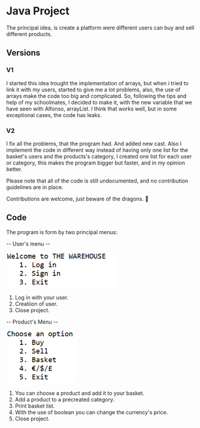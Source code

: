# Java Project 

The principal idea, is create a platform were different users can buy and sell different products.

## Versions

### V1

I started this idea trought the implementation of arrays, but when i tried to link it with my users, started to give me a lot problems, also, the use of arrays make the code too big and complicated. So, following the tips and help of my schoolmates, I decided to make it, with the new variable that we have seen with Alfonso, arrayList. I think that works well, but in some exceptional cases, the code has leaks.

### V2

I fix all the problems, that the program had. And added new cast. Also I implement the code in different way instead of having only one list for the basket's users and the products's category, I created one list for each user or category, this makes the program bigger but faster, and in my opinion better.


Please note that all of the code is still undocumented, and no contribution guidelines are in place.

Contributions are welcome, just beware of the dragons. 🐲

## Code

The program is form by two principal menus:

-- User's menu --




![alt text](https://github.com/lfresnog/JavaProjects/blob/master/Practica_1/README/corte1.PNG)

1. Log in with your user.
2. Creatiion of user.
3. Close project.


-- Product's Menu --




![alt text](https://github.com/lfresnog/JavaProjects/blob/master/Practica_1/README/corte%202.PNG)

1. You can choose a product and add it to your basket.
2. Add a product to a precreated category.
3. Print basket list.
4. With the use of boolean you can change the currency's price.
5. Close project.

